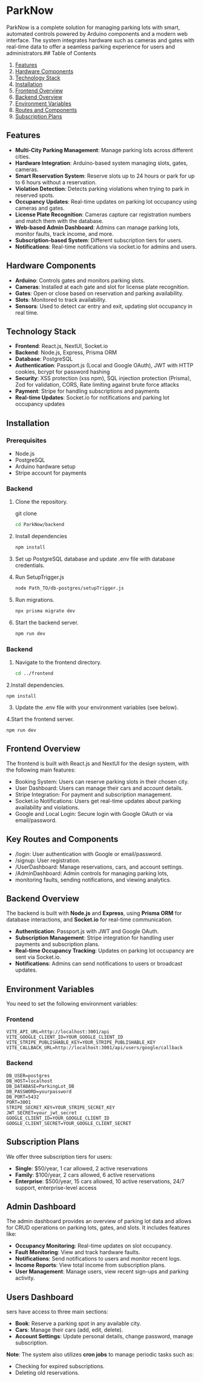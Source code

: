 
# ParkNow

ParkNow is a complete solution for managing parking lots with smart, automated controls powered by Arduino components and a modern web interface. The system integrates hardware such as cameras and gates with real-time data to offer a seamless parking experience for users and administrators.## Table of Contents
1. [Features](#features)
2. [Hardware Components](#hardware-components)
3. [Technology Stack](#technology-stack)
4. [Installation](#installation)
5. [Frontend Overview](#frontend-overview)
6. [Backend Overview](#backend-overview)
7. [Environment Variables](#environment-variables)
8. [Routes and Components](#routes-and-components)
9. [Subscription Plans](#subscription-plans)
## Features

- **Multi-City Parking Management**: Manage parking lots across different cities.
- **Hardware Integration**: Arduino-based system managing slots, gates, cameras.
- **Smart Reservation System**: Reserve slots up to 24 hours or park for up to 6 hours without a reservation.
- **Violation Detection**: Detects parking violations when trying to park in reserved spots.
- **Occupancy Updates**: Real-time updates on parking lot occupancy using cameras and gates.
- **License Plate Recognition**: Cameras capture car registration numbers and match them with the database.
- **Web-based Admin Dashboard**: Admins can manage parking lots, monitor faults, track income, and more.
- **Subscription-based System**: Different subscription tiers for users.
- **Notifications**: Real-time notifications via socket.io for admins and users.

## Hardware Components

- **Arduino**: Controls gates and monitors parking slots.
- **Cameras**: Installed at each gate and slot for license plate recognition.
- **Gates**: Open or close based on reservation and parking availability.
- **Slots**: Monitored to track availability.
- **Sensors**: Used to detect car entry and exit, updating slot occupancy in real time.
## Technology Stack

- **Frontend**: React.js, NextUI, Socket.io
- **Backend**: Node.js, Express, Prisma ORM
- **Database**: PostgreSQL
- **Authentication**: Passport.js (Local and Google OAuth), JWT with HTTP cookies, bcrypt for password hashing
- **Security**: XSS protection (xss npm), SQL injection protection (Prisma), Zod for validation, CORS, Rate limiting against brute force attacks
- **Payment**: Stripe for handling subscriptions and payments
- **Real-time Updates**: Socket.io for notifications and parking lot occupancy updates
## Installation

### Prerequisites

- Node.js
- PostgreSQL
- Arduino hardware setup
- Stripe account for payments

### Backend

1. Clone the repository.
   
   git clone 
   ```bash
   cd ParkNow/backend
   
2. Install dependencies

    ```bash
    npm install

3. Set up PostgreSQL database and update .env file with database credentials.

4. Run SetupTrigger.js
     ```bash
    node Path_TO/db-postgres/setupTrigger.js

5. Run migrations.
    ```bash
    npx prisma migrate dev

6. Start the backend server.
    ```bash
    npm run dev


### Backend

1. Navigate to the frontend directory.
    ```bash
    cd ../frontend
    
2.Install dependencies.

    npm install

3. Update the .env file with your environment variables (see below).

4.Start the frontend server.
    
   

    npm run dev

## Frontend Overview

The frontend is built with React.js and NextUI for the design system, with the following main features:

- Booking System: Users can reserve parking slots in their chosen city.
- User Dashboard: Users can manage their cars and account details.
- Stripe Integration: For payment and subscription management.
- Socket.io Notifications: Users get real-time updates about parking availability and violations.
- Google and Local Login: Secure login with Google OAuth or via email/password.
## Key Routes and Components
- /login: User authentication with Google or email/password.
- /signup: User registration.
- /UserDashboard: Manage reservations, cars, and account settings.
- /AdminDashboard: Admin controls for managing parking lots, 
- monitoring faults, sending notifications, and viewing analytics.
## Backend Overview

The backend is built with **Node.js** and **Express**, using **Prisma ORM** for database interactions, and **Socket.io** for real-time communication.

- **Authentication**: Passport.js with JWT and Google OAuth.
- **Subscription Management**: Stripe integration for handling user payments and subscription plans.
- **Real-time Occupancy Tracking**: Updates on parking lot occupancy are sent via Socket.io.
- **Notifications**: Admins can send notifications to users or broadcast updates.
## Environment Variables

You need to set the following environment variables:

### Frontend

    VITE_API_URL=http://localhost:3001/api
    VITE_GOOGLE_CLIENT_ID=YOUR_GOOGLE_CLIENT_ID
    VITE_STRIPE_PUBLISHABLE_KEY=YOUR_STRIPE_PUBLISHABLE_KEY
    VITE_CALLBACK_URL=http://localhost:3001/api/users/google/callback

### Backend
    DB_USER=postgres
    DB_HOST=localhost
    DB_DATABASE=ParkingLot_DB
    DB_PASSWORD=yourpassword
    DB_PORT=5432
    PORT=3001
    STRIPE_SECRET_KEY=YOUR_STRIPE_SECRET_KEY
    JWT_SECRET=your_jwt_secret
    GOOGLE_CLIENT_ID=YOUR_GOOGLE_CLIENT_ID
    GOOGLE_CLIENT_SECRET=YOUR_GOOGLE_CLIENT_SECRET


## Subscription Plans

We offer three subscription tiers for users:

- **Single**: $50/year, 1 car allowed, 2 active reservations
- **Family**: $100/year, 2 cars allowed, 6 active reservations
- **Enterprise**: $500/year, 15 cars allowed, 10 active reservations, 24/7 support, enterprise-level access

## Admin Dashboard

The admin dashboard provides an overview of parking lot data and allows for CRUD operations on parking lots, gates, and slots. It includes features like:

- **Occupancy Monitoring**: Real-time updates on slot occupancy.
- **Fault Monitoring**: View and track hardware faults.
- **Notifications**: Send notifications to users and monitor recent logs.
- **Income Reports**: View total income from subscription plans.
- **User Management**: Manage users, view recent sign-ups and parking activity.

## Users Dashboard

sers have access to three main sections:

- **Book**: Reserve a parking spot in any available city.
- **Cars**: Manage their cars (add, edit, delete).
- **Account Settings**: Update personal details, change password, manage subscription.

**Note**: The system also utilizes **cron jobs** to manage periodic tasks such as:

- Checking for expired subscriptions.
- Deleting old reservations.
